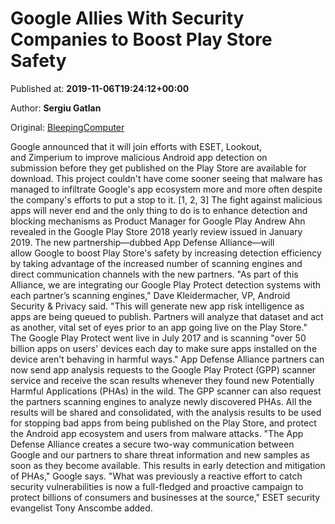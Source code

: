 
# Google Allies With Security Companies to Boost Play Store Safety

Published at: **2019-11-06T19:24:12+00:00**

Author: **Sergiu Gatlan**

Original: [BleepingComputer](https://www.bleepingcomputer.com/news/security/google-allies-with-security-companies-to-boost-play-store-safety/)

Google announced that it will join efforts with ESET, Lookout, and Zimperium to improve malicious Android app detection on submission before they get published on the Play Store are available for download.
This project couldn't have come sooner seeing that malware has managed to infiltrate Google's app ecosystem more and more often despite the company's efforts to put a stop to it. [1, 2, 3]
The fight against malicious apps will never end and the only thing to do is to enhance detection and blocking mechanisms as Product Manager for Google Play Andrew Ahn revealed in the Google Play Store 2018 yearly review issued in January 2019.
The new partnership—dubbed App Defense Alliance—will allow Google to boost Play Store's safety by increasing detection efficiency by taking advantage of the increased number of scanning engines and direct communication channels with the new partners.
"As part of this Alliance, we are integrating our Google Play Protect detection systems with each partner’s scanning engines," Dave Kleidermacher, VP, Android Security & Privacy said.
"This will generate new app risk intelligence as apps are being queued to publish. Partners will analyze that dataset and act as another, vital set of eyes prior to an app going live on the Play Store."
The Google Play Protect went live in July 2017 and is scanning "over 50 billion apps on users' devices each day to make sure apps installed on the device aren't behaving in harmful ways."
App Defense Alliance partners can now send app analysis requests to the Google Play Protect (GPP) scanner service and receive the scan results whenever they found new Potentially Harmful Applications (PHAs) in the wild.
The GPP scanner can also request the partners scanning engines to analyze newly discovered PHAs. All the results will be shared and consolidated, with the analysis results to be used for stopping bad apps from being published on the Play Store, and protect the Android app ecosystem and users from malware attacks.
"The App Defense Alliance creates a secure two-way communication between Google and our partners to share threat information and new samples as soon as they become available. This results in early detection and mitigation of PHAs," Google says.
"What was previously a reactive effort to catch security vulnerabilities is now a full-fledged and proactive campaign to protect billions of consumers and businesses at the source," ESET security evangelist Tony Anscombe added.
